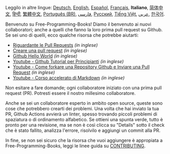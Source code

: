 Leggilo in altre lingue: [Deutsch](HOWTO-de.md), [English](HOWTO.md), [Español](HOWTO-es.md), [Français](HOWTO-fr.md), **Italiano**, [简体中文](HOWTO-zh.md), [हिन्दी](HOWTO-hi.md), [繁體中文](HOWTO-zh_TW.md), [Português (BR)](HOWTO-pt_BR.md), [فارسی](HOWTO-fa_IR.md), [Русский](HOWTO-ru.md), [Tiếng Việt](HOWTO-vi.md), [عربي](HOWTO-ar.md), [한국어](HOWTO-kr.md).

Benvenuto su Free-Programming-Books! Diamo il benvenuto ai nuovi collaboratori; anche a quelli che fanno la loro prima pull request su Github. Se sei uno di quelli, ecco qualche risorsa che potrebbe aiutarti:

* [Riguardante le Pull Requests](https://help.github.com/articles/about-pull-requests/) *(in inglese)*
* [Creare una pull request](https://docs.github.com/en/free-pro-team@latest/github/collaborating-with-issues-and-pull-requests/creating-a-pull-request) *(in inglese)*
* [Github Hello World](https://guides.github.com/activities/hello-world/) *(in inglese)*
* [Youtube - Github Tutorial per Principianti](https://www.youtube.com/watch?v=0fKg7e37bQE) *(in inglese)*
* [Youtube - Come forkare una Repository Github e Inviare una Pull Request](https://www.youtube.com/watch?v=G1I3HF4YWEw) *(in inglese)*
* [Youtube - Corso accelerato di Markdown](https://www.youtube.com/watch?v=HUBNt18RFbo) *(in inglese)*


Non esitare a fare domande; ogni collaboratore iniziato con una prima pull request (PR). Potresti essere il nostro millesimo collaboratore.

Anche se sei un collaboratore esperto in ambito open source, queste sono cose che potrebbero crearti dei problemi. Una volta che hai inviato la tua PR, Github Actions avvierà un linter, spesso trovando piccoli problemi di spaziatura o di ordinamento alfabetico. Se ottieni una spunta verde, tutto è pronto per una revisione, ma se non è così clicca su "Details" sotto il check che è stato fallito, analizza l'errore, risolvilo e aggiungi un commit alla PR.

In fine, se non sei sicuro che la risorsa che vuoi aggiungere è appropiata a Free-Programming-Books, leggi le linee guida su [CONTRIBUTING](CONTRIBUTING-it.md).
